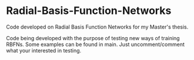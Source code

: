 # Radial-Basis-Function-Networks
Code developed on Radial Basis Function Networks for my Master's thesis.

Code being developed with the purpose of testing new ways of training RBFNs. 
Some examples can be found in main. Just uncomment/comment what your interested in testing.
